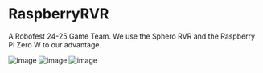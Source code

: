 # RaspberryRVR
A Robofest 24-25 Game Team. We use the Sphero RVR and the Raspberry Pi Zero W to our advantage.

![image](https://github.com/rudraforweb/Python-Robotics/assets/74744301/88a8173b-3615-40d5-8fb2-e90ee8802ba9)
![image](https://github.com/rudraforweb/RaspberryRVR/assets/74744301/54f983a3-547d-4655-8fcf-d8a9af16ebe4)
![image](https://github.com/rudraforweb/RaspberryRVR/assets/74744301/3bdf614c-0987-485f-823d-f7ac8c5a5e6e)




